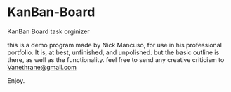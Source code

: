# KanBan-Board
KanBan Board task orginizer

this is a demo program made by Nick Mancuso, for use in his professional portfolio. It is, at best, unfinished, and unpolished. but the
basic outline is there, as well as the functionality. feel free to send any creative criticism to Vanethrane@gmail.com

Enjoy.
